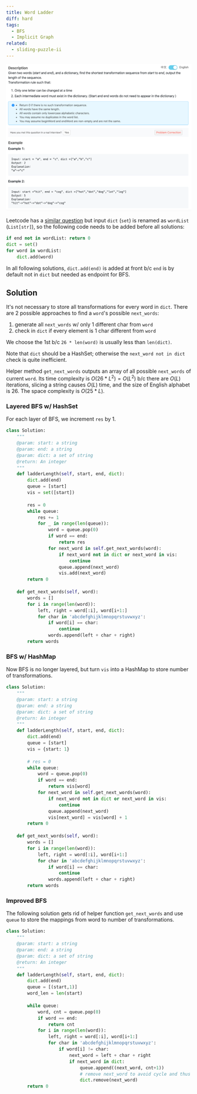 ```yaml
---
title: Word Ladder
diff: hard
tags:
  - BFS
  - Implicit Graph
related:
  - sliding-puzzle-ii
---
```


<img class="medium-zoom" src="/algo/word-ladder.png" alt="https://www.lintcode.com/problem/word-ladder">

Leetcode has a [similar question](https://leetcode.com/problems/word-ladder) but input `dict` (`set`) is renamed as `wordList` (`List[str]`), so the following code needs to be added before all solutions:

```py
if end not in wordList: return 0
dict = set()
for word in wordList:
    dict.add(word)
```

In all following solutions, `dict.add(end)` is added at front b/c `end` is by default not in `dict` but needed as endpoint for BFS.

## Solution

It's not necessary to store all transformations for every word in `dict`. There are 2 possible approaches to find a `word`'s possible `next_words`:

1. generate all `next_words` w/ only 1 different char from `word`
2. check in `dict` if every element is 1 char different from `word`

We choose the 1st b/c `26 * len(word)` is usually less than `len(dict)`.

Note that `dict` should be a HashSet; otherwise the `next_word not in dict` check is quite inefficient.

Helper method `get_next_words` outputs an array of all possible `next_words` of current `word`. Its time complexity is $O(26*L^2) = O(L^2)$ b/c there are $O(L)$ iterations, slicing a string causes $O(L)$ time, and the size of English alphabet is $26$. The space complexity is $O(25*L)$.

<!-- TODO: ::: theorem Complexity
time: ??? 4/5

space:
::: -->

### Layered BFS w/ HashSet

For each layer of BFS, we increment `res` by $1$.

```py {16,21}
class Solution:
    """
    @param: start: a string
    @param: end: a string
    @param: dict: a set of string
    @return: An integer
    """
    def ladderLength(self, start, end, dict):
        dict.add(end)
        queue = [start]
        vis = set([start])

        res = 0
        while queue:
            res += 1
            for _ in range(len(queue)):
                word = queue.pop(0)
                if word == end:
                    return res
                for next_word in self.get_next_words(word):
                    if next_word not in dict or next_word in vis:
                        continue
                    queue.append(next_word)
                    vis.add(next_word)
        return 0

    def get_next_words(self, word):
        words = []
        for i in range(len(word)):
            left, right = word[:i], word[i+1:]
            for char in 'abcdefghijklmnopqrstuvwxyz':
                if word[i] == char:
                    continue
                words.append(left + char + right)
        return words
```

### BFS w/ HashMap

Now BFS is no longer layered, but turn `vis` into a HashMap to store number of transformations.

```py {11,17,22}
class Solution:
    """
    @param: start: a string
    @param: end: a string
    @param: dict: a set of string
    @return: An integer
    """
    def ladderLength(self, start, end, dict):
        dict.add(end)
        queue = [start]
        vis = {start: 1}

        # res = 0
        while queue:
            word = queue.pop(0)
            if word == end:
                return vis[word]
            for next_word in self.get_next_words(word):
                if next_word not in dict or next_word in vis:
                    continue
                queue.append(next_word)
                vis[next_word] = vis[word] + 1
        return 0

    def get_next_words(self, word):
        words = []
        for i in range(len(word)):
            left, right = word[:i], word[i+1:]
            for char in 'abcdefghijklmnopqrstuvwxyz':
                if word[i] == char:
                    continue
                words.append(left + char + right)
        return words
```

### Improved BFS

The following solution gets rid of helper function `get_next_words` and use `queue` to store the mappings from word to number of transformations.

```py
class Solution:
    """
    @param: start: a string
    @param: end: a string
    @param: dict: a set of string
    @return: An integer
    """
    def ladderLength(self, start, end, dict):
        dict.add(end)
        queue = [(start,1)]
        word_len = len(start)

        while queue:
            word, cnt = queue.pop(0)
            if word == end:
                return cnt
            for i in range(len(word)):
                left, right = word[:i], word[i+1:]
                for char in 'abcdefghijklmnopqrstuvwxyz':
                    if word[i] != char:
                        next_word = left + char + right
                        if next_word in dict:
                            queue.append((next_word, cnt+1))
                            # remove next_word to avoid cycle and thus infinite loop
                            dict.remove(next_word)
        return 0
```

<!-- ### Bidirectional BFS on LeetCode (REDO) -->
